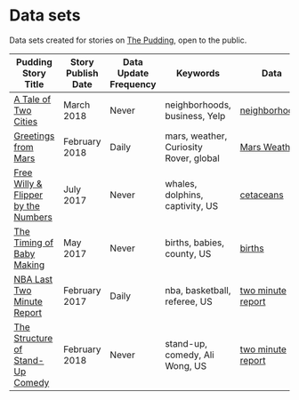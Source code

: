 # Data sets

Data sets created for stories on [The Pudding](https://pudding.cool), open to the public.

| Pudding Story Title                                                            | Story Publish Date | Data Update Frequency | Keywords                               | Data                                                                                             |
| ------------------------------------------------------------------------------ | ------------------ | --------------------- | -------------------------------------- | ------------------------------------------------------------------------------------------------ |
| [A Tale of Two Cities](https://pudding.cool/2018/03/neighborhoods)             | March 2018         | Never                 | neighborhoods, business, Yelp          | [neighborhoods](https://github.com/polygraph-cool/data/tree/master/neighborhoods)                |
| [Greetings from Mars](https://pudding.cool/2018/01/mars-weather/)              | February 2018      | Daily                 | mars, weather, Curiosity Rover, global | [Mars Weather](https://github.com/polygraph-cool/data/tree/master/mars-weather)                  |
| [Free Willy & Flipper by the Numbers](https://pudding.cool/2017/07/cetaceans/) | July 2017          | Never                 | whales, dolphins, captivity, US        | [cetaceans](https://github.com/polygraph-cool/data/tree/master/cetaceans)                        |
| [The Timing of Baby Making](https://pudding.cool/2017/05/births/)              | May 2017           | Never                 | births, babies, county, US             | [births](https://github.com/polygraph-cool/data/tree/master/births)                              |
| [NBA Last Two Minute Report](https://pudding.cool/2017/02/two-minute-report)   | February 2017      | Daily                 | nba, basketball, referee, US           | [two minute report](https://github.com/polygraph-cool/last-two-minute-report/tree/master/output) |
| [The Structure of Stand-Up Comedy](https://pudding.cool/2018/02/stand-up)      | February 2018      | Never                 | stand-up, comedy, Ali Wong, US         | [two minute report](https://github.com/polygraph-cool/stand-up/tree/master/output)               |

